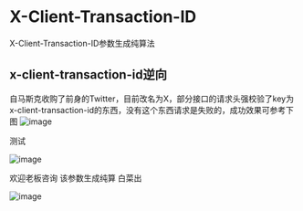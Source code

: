 # X-Client-Transaction-ID
X-Client-Transaction-ID参数生成纯算法
## x-client-transaction-id逆向
自马斯克收购了前身的Twitter，目前改名为X，部分接口的请求头强校验了key为x-client-transaction-id的东西，没有这个东西请求是失败的，成功效果可参考下图
![image](https://github.com/user-attachments/assets/a84a6001-073e-41a4-b6d2-ccfae494b9c0)

测试


![image](https://github.com/user-attachments/assets/8adbd724-99ea-436d-9078-af38f7ccfc08)

欢迎老板咨询  该参数生成纯算  白菜出


![image](https://github.com/user-attachments/assets/dc157172-479b-47c9-a3a8-3517b0f2237e)
